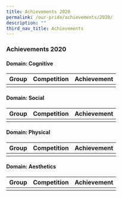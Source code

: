 ```yaml
---
title: Achievements 2020
permalink: /our-pride/achievements/2020/
description: ""
third_nav_title: Achievements
---
```

### **Achievements 2020**
#### **Domain: Cognitive**

| Group | Competition | Achievement |
|:---:|:---:|:---:|
|  |  |  | 

#### **Domain: Social**

| Group | Competition | Achievement |
|:---:|:---:|:---:|
|  |  |  | 

#### **Domain: Physical**

| Group | Competition | Achievement |
|:---:|:---:|:---:|
|  |  |  | 

#### **Domain: Aesthetics**

| Group | Competition | Achievement |
|:---:|:---:|:---:|
|  |  |  | 
